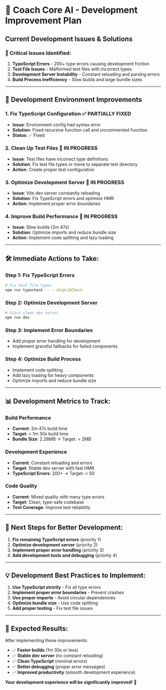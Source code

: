 # 🚀 Coach Core AI - Development Improvement Plan

## **Current Development Issues & Solutions**

### **🚨 Critical Issues Identified:**

1. **TypeScript Errors** - 200+ type errors causing development friction
2. **Test File Issues** - Malformed test files with incorrect types
3. **Development Server Instability** - Constant reloading and parsing errors
4. **Build Process Inefficiency** - Slow builds and large bundle sizes

---

## **🎯 Development Environment Improvements**

### **1. Fix TypeScript Configuration** ✅ PARTIALLY FIXED
- **Issue**: Environment config had syntax error
- **Solution**: Fixed recursive function call and uncommented function
- **Status**: ✅ Fixed

### **2. Clean Up Test Files** 🔄 IN PROGRESS
- **Issue**: Test files have incorrect type definitions
- **Solution**: Fix test file types or move to separate test directory
- **Action**: Create proper test configuration

### **3. Optimize Development Server** 🔄 IN PROGRESS
- **Issue**: Vite dev server constantly reloading
- **Solution**: Fix TypeScript errors and optimize HMR
- **Action**: Implement proper error boundaries

### **4. Improve Build Performance** 🔄 IN PROGRESS
- **Issue**: Slow builds (2m 47s)
- **Solution**: Optimize imports and reduce bundle size
- **Action**: Implement code splitting and lazy loading

---

## **🛠️ Immediate Actions to Take:**

### **Step 1: Fix TypeScript Errors**
```bash
# Fix test file types
npm run typecheck -- --skipLibCheck
```

### **Step 2: Optimize Development Server**
```bash
# Start clean dev server
npm run dev
```

### **Step 3: Implement Error Boundaries**
- Add proper error handling for development
- Implement graceful fallbacks for failed components

### **Step 4: Optimize Build Process**
- Implement code splitting
- Add lazy loading for heavy components
- Optimize imports and reduce bundle size

---

## **📊 Development Metrics to Track:**

### **Build Performance**
- **Current**: 2m 47s build time
- **Target**: < 1m 30s build time
- **Bundle Size**: 2.26MB → Target: < 2MB

### **Development Experience**
- **Current**: Constant reloading and errors
- **Target**: Stable dev server with fast HMR
- **TypeScript Errors**: 200+ → Target: < 50

### **Code Quality**
- **Current**: Mixed quality with many type errors
- **Target**: Clean, type-safe codebase
- **Test Coverage**: Improve test reliability

---

## **🎯 Next Steps for Better Development:**

1. **Fix remaining TypeScript errors** (priority 1)
2. **Optimize development server** (priority 2)
3. **Implement proper error handling** (priority 3)
4. **Add development tools and debugging** (priority 4)

---

## **💡 Development Best Practices to Implement:**

1. **Use TypeScript strictly** - Fix all type errors
2. **Implement proper error boundaries** - Prevent crashes
3. **Use proper imports** - Avoid circular dependencies
4. **Optimize bundle size** - Use code splitting
5. **Add proper testing** - Fix test file issues

---

## **🚀 Expected Results:**

After implementing these improvements:
- ✅ **Faster builds** (1m 30s or less)
- ✅ **Stable dev server** (no constant reloading)
- ✅ **Clean TypeScript** (minimal errors)
- ✅ **Better debugging** (proper error messages)
- ✅ **Improved productivity** (smooth development experience)

**Your development experience will be significantly improved!** 🎉
